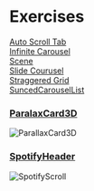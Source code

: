 # Exercises

[Auto Scroll Tab](https://github.com/GU1984/SwiftUI/tree/main/Exercises/AutoScrollTab) <br>
[Infinite Carousel](https://github.com/GU1984/SwiftUI/tree/main/Exercises/Infinite%20Carousel) <br>
[Scene](https://github.com/GU1984/SwiftUI/tree/main/Exercises/Scene) <br>
[Slide Courusel](https://github.com/GU1984/SwiftUI/tree/main/Exercises/SlideCourusel)<br>
[Straggered Grid](https://github.com/GU1984/SwiftUI/tree/main/Exercises/StraggeredGridApp) <br>
[SuncedCarouselList](https://github.com/GU1984/SwiftUI/tree/main/Exercises/SuncedCarouselList) <br>

### [ParalaxCard3D](https://github.com/GU1984/SwiftUI/tree/main/Exercises/ParalaxCard3D)

![ParallaxCard3D](https://user-images.githubusercontent.com/45098537/229796993-c6553dae-8c09-468a-8fc1-dd3a3e59435b.jpg)


### [SpotifyHeader](https://github.com/GU1984/SwiftUI/tree/main/Exercises/SpotifyHeader)

![SpotifyScroll](https://user-images.githubusercontent.com/45098537/229796751-3fb546fa-9264-430d-9f19-5690b160b78c.jpg)

